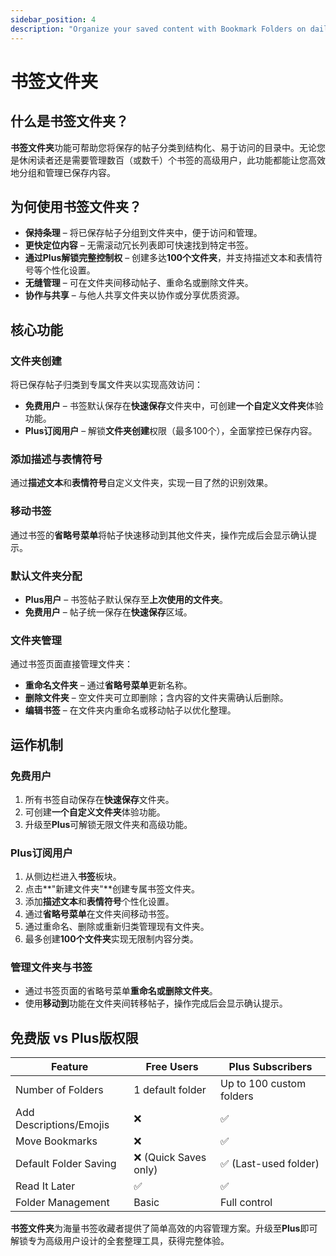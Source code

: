 ```yaml
---
sidebar_position: 4
description: "Organize your saved content with Bookmark Folders on daily.dev. Create, manage, and share folders for easy access and better content organization. Unlock unlimited folders and advanced features with Plus."
---
```


# 书签文件夹

## 什么是书签文件夹？

**书签文件夹**功能可帮助您将保存的帖子分类到结构化、易于访问的目录中。无论您是休闲读者还是需要管理数百（或数千）个书签的高级用户，此功能都能让您高效地分组和管理已保存内容。

## 为何使用书签文件夹？

- **保持条理** – 将已保存帖子分组到文件夹中，便于访问和管理。  
- **更快定位内容** – 无需滚动冗长列表即可快速找到特定书签。  
- **通过Plus解锁完整控制权** – 创建多达**100个文件夹**，并支持描述文本和表情符号等个性化设置。  
- **无缝管理** – 可在文件夹间移动帖子、重命名或删除文件夹。  
- **协作与共享** – 与他人共享文件夹以协作或分享优质资源。

## 核心功能

### 文件夹创建

将已保存帖子归类到专属文件夹以实现高效访问：

- **免费用户** – 书签默认保存在**快速保存**文件夹中，可创建**一个自定义文件夹**体验功能。  
- **Plus订阅用户** – 解锁**文件夹创建**权限（最多100个），全面掌控已保存内容。

### 添加描述与表情符号

通过**描述文本**和**表情符号**自定义文件夹，实现一目了然的识别效果。

### 移动书签

通过书签的**省略号菜单**将帖子快速移动到其他文件夹，操作完成后会显示确认提示。

### 默认文件夹分配

- **Plus用户** – 书签帖子默认保存至**上次使用的文件夹**。  
- **免费用户** – 帖子统一保存在**快速保存**区域。

### 文件夹管理

通过书签页面直接管理文件夹：

- **重命名文件夹** – 通过**省略号菜单**更新名称。  
- **删除文件夹** – 空文件夹可立即删除；含内容的文件夹需确认后删除。  
- **编辑书签** – 在文件夹内重命名或移动帖子以优化整理。

## 运作机制

### 免费用户

1. 所有书签自动保存在**快速保存**文件夹。  
2. 可创建**一个自定义文件夹**体验功能。  
3. 升级至**Plus**可解锁无限文件夹和高级功能。

### Plus订阅用户

1. 从侧边栏进入**书签**板块。  
2. 点击**"新建文件夹"**创建专属书签文件夹。  
3. 添加**描述文本**和**表情符号**个性化设置。  
4. 通过**省略号菜单**在文件夹间移动书签。  
5. 通过重命名、删除或重新归类管理现有文件夹。  
6. 最多创建**100个文件夹**实现无限制内容分类。

### 管理文件夹与书签

- 通过书签页面的省略号菜单**重命名或删除文件夹**。  
- 使用**移动到**功能在文件夹间转移帖子，操作完成后会显示确认提示。

## 免费版 vs Plus版权限

| Feature                  | Free Users       | Plus Subscribers |
|-------------------------|------------------|------------------|
| Number of Folders       | 1 default folder  | Up to 100 custom folders |
| Add Descriptions/Emojis | ❌                | ✅               |
| Move Bookmarks          | ❌                | ✅               |
| Default Folder Saving   | ❌ (Quick Saves only) | ✅ (Last-used folder) |
| Read It Later           | ✅                | ✅               |
| Folder Management       | Basic            | Full control     |

**书签文件夹**为海量书签收藏者提供了简单高效的内容管理方案。升级至**Plus**即可解锁专为高级用户设计的全套整理工具，获得完整体验。